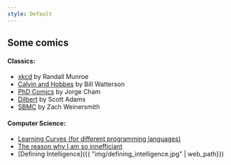 ```yaml
---
style: Default
---
```


## Some comics

#### Classics:

- [xkcd](http://xkcd.com/) by Randall Munroe
- [Calvin and Hobbes](http://www.gocomics.com/calvinandhobbes) by Bill Watterson
- [PhD Comics](http://phdcomics.com/) by Jorge Cham
- [Dilbert](http://dilbert.com/) by Scott Adams
- [SBMC](http://www.smbc-comics.com/) by Zach Weinersmith

#### Computer Science:

- [Learning Curves (for different programming languages)](https://github.com/Dobiasd/articles/blob/master/programming_language_learning_curves.md)
- [The reason why I am so innefficiant](http://xkcd.com/1445/)
- [Defining Intelligence]({{ "img/defining_intelligence.jpg" | web_path}})
